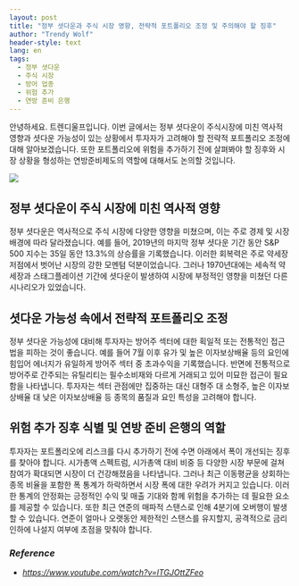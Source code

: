 ```yaml
---
layout: post
title: "정부 셧다운과 주식 시장 영향, 전략적 포트폴리오 조정 및 주의해야 할 징후"
author: "Trendy Wolf"
header-style: text
lang: en
tags:
  - 정부 셧다운
  - 주식 시장
  - 방어 업종
  - 위험 추가
  - 연방 준비 은행
---
```


안녕하세요. 트렌디울프입니다. 이번 글에서는 정부 셧다운이 주식시장에 미친 역사적 영향과 셧다운 가능성이 있는 상황에서 투자자가 고려해야 할 전략적 포트폴리오 조정에 대해 알아보겠습니다. 또한 포트폴리오에 위험을 추가하기 전에 살펴봐야 할 징후와 시장 상황을 형성하는 연방준비제도의 역할에 대해서도 논의할 것입니다.

<img
    src="https://i.ytimg.com/vi/lTGJOttZFeo/hqdefault.jpg"
/>


## 정부 셧다운이 주식 시장에 미친 역사적 영향
정부 셧다운은 역사적으로 주식 시장에 다양한 영향을 미쳤으며, 이는 주로 경제 및 시장 배경에 따라 달라졌습니다. 예를 들어, 2019년의 마지막 정부 셧다운 기간 동안 S&P 500 지수는 35일 동안 13.3%의 상승률을 기록했습니다. 이러한 회복력은 주로 약세장 저점에서 벗어난 시장의 강한 모멘텀 덕분이었습니다. 그러나 1970년대에는 세속적 약세장과 스태그플레이션 기간에 셧다운이 발생하여 시장에 부정적인 영향을 미쳤던 다른 시나리오가 있었습니다.

## 셧다운 가능성 속에서 전략적 포트폴리오 조정
정부 셧다운 가능성에 대비해 투자자는 방어주 섹터에 대한 획일적 또는 전통적인 접근법을 피하는 것이 좋습니다. 예를 들어 7월 이후 유가 및 높은 이자보상배율 등의 요인에 힘입어 에너지가 유일하게 방어주 섹터 중 초과수익을 기록했습니다. 반면에 전통적으로 방어주로 간주되는 유틸리티는 필수소비재와 다르게 거래되고 있어 미묘한 접근이 필요함을 나타냅니다. 투자자는 섹터 관점에만 집중하는 대신 대형주 대 소형주, 높은 이자보상배율 대 낮은 이자보상배율 등 종목의 품질과 요인 특성을 고려해야 합니다.

## 위험 추가 징후 식별 및 연방 준비 은행의 역할
투자자는 포트폴리오에 리스크를 다시 추가하기 전에 수면 아래에서 폭이 개선되는 징후를 찾아야 합니다. 시가총액 스펙트럼, 시가총액 대비 비중 등 다양한 시장 부문에 걸쳐 참여가 확대되면 시장이 더 건강해졌음을 나타냅니다. 그러나 최근 이동평균을 상회하는 종목 비율을 포함한 폭 통계가 하락하면서 시장 폭에 대한 우려가 커지고 있습니다. 이러한 통계의 안정화는 긍정적인 수익 및 매출 기대와 함께 위험을 추가하는 데 필요한 요소를 제공할 수 있습니다. 또한 최근 연준의 매파적 스탠스로 인해 4분기에 오버행이 발생할 수 있습니다. 연준이 얼마나 오랫동안 제한적인 스탠스를 유지할지, 공격적으로 금리 인하에 나설지 여부에 초점을 맞춰야 합니다.


### _Reference_
- _https://www.youtube.com/watch?v=lTGJOttZFeo_

